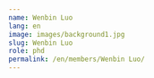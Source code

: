 ```yaml
---
name: Wenbin Luo
lang: en
image: images/background1.jpg
slug: Wenbin Luo
role: phd
permalink: /en/members/Wenbin Luo/
---
```



